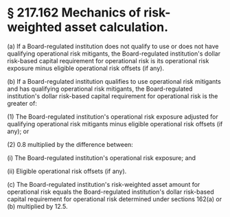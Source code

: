 # § 217.162   Mechanics of risk-weighted asset calculation.

(a) If a Board-regulated institution does not qualify to use or does not have qualifying operational risk mitigants, the Board-regulated institution's dollar risk-based capital requirement for operational risk is its operational risk exposure minus eligible operational risk offsets (if any).


(b) If a Board-regulated institution qualifies to use operational risk mitigants and has qualifying operational risk mitigants, the Board-regulated institution's dollar risk-based capital requirement for operational risk is the greater of:


(1) The Board-regulated institution's operational risk exposure adjusted for qualifying operational risk mitigants minus eligible operational risk offsets (if any); or


(2) 0.8 multiplied by the difference between:


(i) The Board-regulated institution's operational risk exposure; and


(ii) Eligible operational risk offsets (if any).


(c) The Board-regulated institution's risk-weighted asset amount for operational risk equals the Board-regulated institution's dollar risk-based capital requirement for operational risk determined under sections 162(a) or (b) multiplied by 12.5.




